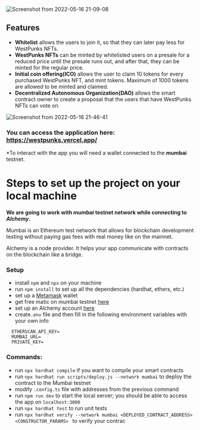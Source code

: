 ![Screenshot from 2022-05-16 21-09-08](https://user-images.githubusercontent.com/36077702/168664830-ecd725cb-dd3f-41ab-bf73-387b4f08b2f8.png)

## Features
* **Whitelist** allows the users to join it, so that they can later pay less for WestPunks NFTs.
* **WestPunks NFTs** can be minted by whitelisted users on a presale for a reduced price until the presale runs out, and after that, they can be minted for the regular price.
* **Initial coin offering(ICO)** allows the user to claim 10 tokens for every purchased WestPunks NFT, and mint tokens. Maximum of 1000 tokens are allowed to be minted and claimed.
* **Decentralized Autonomous Organization(DAO)** allows the smart contract owner to create a proposal that the users that have WestPunks NFTs can vote on.



![Screenshot from 2022-05-16 21-46-41](https://user-images.githubusercontent.com/36077702/168670542-0d635359-7233-42a0-ac24-5eb1e11fcf09.png)

### You can access the application here: https://westpunks.vercel.app/
*To interact with the app you will need a wallet connected to the **mumbai** testnet.




# Steps to set up the project on your local machine
**We are going to work with _mumbai_ testnet network while connecting to _Alchemy_.**

Mumbai is an Ethereum test network that allows for blockchain development testing without paying gas fees with real money like on the mainnet.

Alchemy is a node provider. It helps your app communicate with contracts on the blockchain like a bridge.
### Setup
- install `npm` and `npx` on your machine
- run `npm install` to set up all the dependencies (hardhat, ethers, etc.)
- set up a [Metamask](https://metamask.io/download.html) wallet
- get free matic on mumbai testnet [here](https://mumbaifaucet.com/)
- set up an Alchemy account [here](https://alchemy.com/?a=641a319005)
- create`.env` file and then fill in the following environment variables with your own info
```shell
  ETHERSCAN_API_KEY=
  MUMBAI_URL=
  PRIVATE_KEY=
```


### Commands:
- run `npx hardhat compile` if you want to compile your smart contracts
- run `npx hardhat run scripts/deploy.js --network mumbai` to deploy the contract to the Mumbai testnet
- modify `.config.ts` file with addresses from the previous command
- run `npm run dev` to start the local server; you should be able to access the app on `localhost:3000`
- run `npx hardhat test` to run unit tests
- run `npx hardhat verify --network mumbai <DEPLOYED_CONTRACT_ADDRESS> <CONSTRUCTOR_PARAMS> ` to verify your contrac